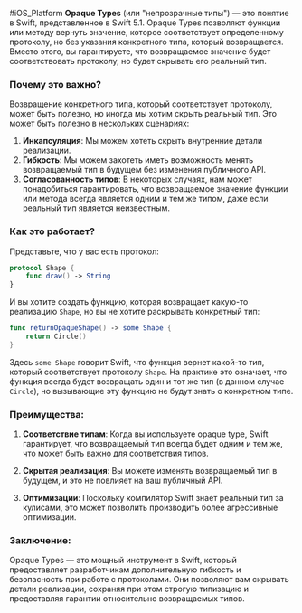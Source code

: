 #iOS_Platform
**Opaque Types** (или "непрозрачные типы") — это понятие в Swift, представленное в Swift 5.1. Opaque Types позволяют функции или методу вернуть значение, которое соответствует определенному протоколу, но без указания конкретного типа, который возвращается. Вместо этого, вы гарантируете, что возвращаемое значение будет соответствовать протоколу, но будет скрывать его реальный тип.

### Почему это важно?

Возвращение конкретного типа, который соответствует протоколу, может быть полезно, но иногда мы хотим скрыть реальный тип. Это может быть полезно в нескольких сценариях:

1. **Инкапсуляция**: Мы можем хотеть скрыть внутренние детали реализации.
2. **Гибкость**: Мы можем захотеть иметь возможность менять возвращаемый тип в будущем без изменения публичного API.
3. **Согласованность типов**: В некоторых случаях, нам может понадобиться гарантировать, что возвращаемое значение функции или метода всегда является одним и тем же типом, даже если реальный тип является неизвестным.

### Как это работает?

Представьте, что у вас есть протокол:

```swift
protocol Shape {
    func draw() -> String
}
```

И вы хотите создать функцию, которая возвращает какую-то реализацию `Shape`, но вы не хотите раскрывать конкретный тип:

```swift
func returnOpaqueShape() -> some Shape {
    return Circle()
}
```

Здесь `some Shape` говорит Swift, что функция вернет какой-то тип, который соответствует протоколу `Shape`. На практике это означает, что функция всегда будет возвращать один и тот же тип (в данном случае `Circle`), но вызывающие эту функцию не будут знать о конкретном типе.

### Преимущества:

1. **Соответствие типам**: Когда вы используете opaque type, Swift гарантирует, что возвращаемый тип всегда будет одним и тем же, что может быть важно для соответствия типов.

2. **Скрытая реализация**: Вы можете изменять возвращаемый тип в будущем, и это не повлияет на ваш публичный API.

3. **Оптимизации**: Поскольку компилятор Swift знает реальный тип за кулисами, это может позволить производить более агрессивные оптимизации.

### Заключение:

Opaque Types — это мощный инструмент в Swift, который предоставляет разработчикам дополнительную гибкость и безопасность при работе с протоколами. Они позволяют вам скрывать детали реализации, сохраняя при этом строгую типизацию и предоставляя гарантии относительно возвращаемых типов.